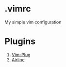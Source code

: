 # .vimrc

My simple vim configuration

# Plugins

1. [Vim-Plug](https://github.com/junegunn/vim-plug)
2. [Airline](https://github.com/vim-airline/vim-airline)
